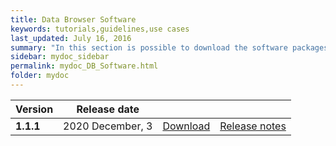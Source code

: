```yaml
---
title: Data Browser Software
keywords: tutorials,guidelines,use cases
last_updated: July 16, 2016
summary: "In this section is possible to download the software packages of the Meta&Data manager tool"
sidebar: mydoc_sidebar
permalink: mydoc_DB_Software.html
folder: mydoc
---
```



| Version | Release date |||
|-------------|-------------|-------------|-------------|
| **1.1.1** | 2020 December, 3| [Download](./Software/databrowser_v1.1.1_03-12-2020.zip) | [Release notes](./mydoc_release_notes_50.html#version-111-release-date-december-03-2020) |